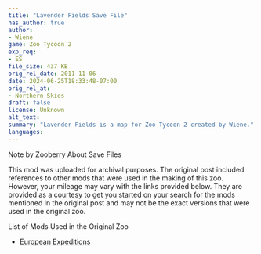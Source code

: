 ```yaml
---
title: "Lavender Fields Save File"
has_author: true
author: 
- Wiene
game: Zoo Tycoon 2
exp_req: 
- ES
file_size: 437 KB
orig_rel_date: 2011-11-06
date: 2024-06-25T18:33:48-07:00
orig_rel_at: 
- Northern Skies
draft: false
license: Unknown
alt_text: 
summary: "Lavender Fields is a map for Zoo Tycoon 2 created by Wiene."
languages:
---
```



Note by Zooberry About Save Files 


This mod was uploaded for archival purposes. The original post included references to other mods that were used in the making of this zoo. However, your mileage may vary with the links provided below. They are provided as a courtesy to get you started on your search for the mods mentioned in the original post and may not be the exact versions that were used in the original zoo.


List of Mods Used in the Original Zoo


- [European Expeditions](https://www.zooberry.org/mods/zt2/expansive-packs/european-expeditions/)